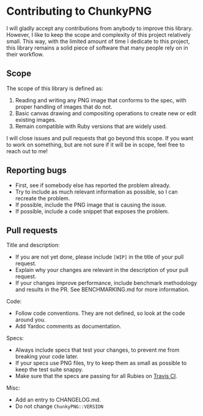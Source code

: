 # Contributing to ChunkyPNG

I will gladly accept any contributions from anybody to improve this library. However, I like to keep
the scope and complexity of this project relatively small. This way, with the limited amount of time I
dedicate to this project, this library remains a solid piece of software that many people rely on in
their workflow.

## Scope

The scope of this library is defined as:

1. Reading and writing any PNG image that conforms to the spec, with proper handling of images that do not.
2. Basic canvas drawing and compositing operations to create new or edit existing images.
3. Remain compatible with Ruby versions that are widely used.

I will close issues and pull requests that go beyond this scope. If you want to work on something,
but are not sure if it will be in scope, feel free to reach out to me!

## Reporting bugs

- First, see if somebody else has reported the problem already.
- Try to include as much relevant information as possible, so I can recreate the problem.
- If possible, include the PNG image that is causing the issue.
- If possible, include a code snippet that exposes the problem.

## Pull requests

Title and description:

- If you are not yet done, please include `[WIP]` in the title of your pull request.
- Explain why your changes are relevant in the description of your pull request.
- If your changes improve performance, include benchmark methodology and results in the PR.
  See BENCHMARKING.md for more information.

Code:

- Follow code conventions. They are not defined, so look at the code around you.
- Add Yardoc comments as documentation.

Specs:

- Always include specs that test your changes, to prevent me from breaking your code later.
- If your specs use PNG files, try to keep them as small as possible to keep the test suite snappy.
- Make sure that the specs are passing for all Rubies on [Travis CI](https://travis-ci.org/wvanbergen/chunky_png/).

Misc:

- Add an entry to CHANGELOG.md.
- Do not change `ChunkyPNG::VERSION`
